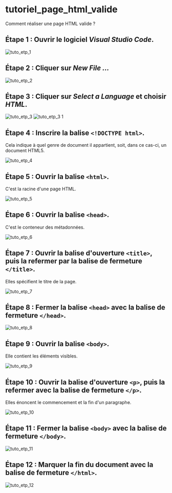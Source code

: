 # tutoriel_page_html_valide
Comment réaliser une page HTML valide ?

## Étape 1 : Ouvrir le logiciel *Visual Studio Code*.

![tuto_etp_1](https://user-images.githubusercontent.com/93718179/141884100-3555038d-6581-440a-aa25-5effac72f49a.PNG)

## Étape 2 : Cliquer sur *New File ...*

![tuto_etp_2](https://user-images.githubusercontent.com/93718179/141884123-c12f59ac-4749-4afe-9d87-e987f0a8f505.jpg)

## Étape 3 : Cliquer sur *Select a Language* et choisir *HTML*.

![tuto_etp_3](https://user-images.githubusercontent.com/93718179/141884426-053ca5a8-0fe4-49de-bc1e-63145d6332e3.jpg)
![tuto_etp_3 1](https://user-images.githubusercontent.com/93718179/141884589-9abf562e-fa17-429f-838d-aa39ed115518.jpg)

## Étape 4 : Inscrire la balise `<!DOCTYPE html>`.
Cela indique à quel genre de document il appartient, soit, dans ce cas-ci, un document HTML5.

![tuto_etp_4](https://user-images.githubusercontent.com/93718179/141884618-8fa741c0-c4ea-4593-b202-809a40a3ab43.PNG)

## Étape 5 : Ouvrir la balise `<html>`.
C'est la racine d'une page HTML.

![tuto_etp_5](https://user-images.githubusercontent.com/93718179/141884636-3aecc3da-8595-4457-a5e7-cfa81baedd11.PNG)

## Étape 6 : Ouvrir la balise `<head>`. 
C'est le conteneur des métadonnées.

![tuto_etp_6](https://user-images.githubusercontent.com/93718179/141884663-8c5273da-e9cd-4502-b971-1592474e58fa.PNG)

## Étape 7 : Ouvrir la balise d'ouverture `<title>`, puis la refermer par la balise de fermeture `</title>`.
Elles spécifient le titre de la page.

![tuto_etp_7](https://user-images.githubusercontent.com/93718179/141884692-c9d8ac60-eeb4-48cd-af37-475adcc207b5.PNG)

## Étape 8 : Fermer la balise `<head>` avec la balise de fermeture `</head>`.

![tuto_etp_8](https://user-images.githubusercontent.com/93718179/141884856-6803936d-6a01-4424-a82d-36ff0d457779.PNG)

## Étape 9 : Ouvrir la balise `<body>`.
Elle contient les éléments visibles. 

![tuto_etp_9](https://user-images.githubusercontent.com/93718179/141884896-800164ae-4f79-4df5-92bc-435a2bd98ba8.PNG)

## Étape 10 : Ouvrir la balise d'ouverture `<p>`, puis la refermer avec la balise de fermeture `</p>`.
Elles énoncent le commencement et la fin d'un paragraphe. 

![tuto_etp_10](https://user-images.githubusercontent.com/93718179/141884922-36d5c083-e27c-4314-8bff-eba1d7752150.PNG)

## Étape 11 : Fermer la balise `<body>` avec la balise de fermeture `</body>`.

![tuto_etp_11](https://user-images.githubusercontent.com/93718179/141884938-a5e3ca7b-3af9-4072-b8bf-eb011348d275.PNG)

## Étape 12 : Marquer la fin du document avec la balise de fermeture `</html>`.

![tuto_etp_12](https://user-images.githubusercontent.com/93718179/141884965-9ce173a2-3ded-4817-bec2-928feb39d5c7.PNG)
